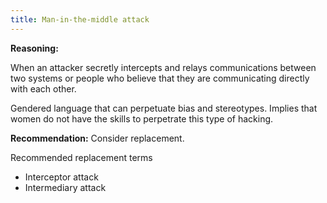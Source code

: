 ```yaml
---
title: Man-in-the-middle attack
---
```


**Reasoning:** 

When an attacker secretly intercepts and relays communications between two systems or people who believe that they are communicating directly with each other.

Gendered language that can perpetuate bias and stereotypes.
Implies that women do not have the skills to perpetrate this type of hacking.


**Recommendation:** Consider replacement.

Recommended replacement terms
-	Interceptor attack
-	Intermediary attack


